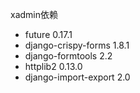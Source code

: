 xadmin依赖
- future 0.17.1
- django-crispy-forms 1.8.1
- django-formtools 2.2
- httplib2 0.13.0
- django-import-export 2.0
 
